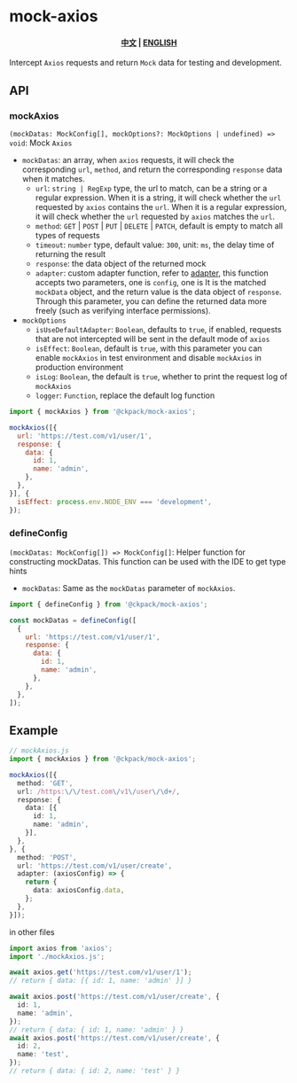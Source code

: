 # mock-axios

<h4 align="center">
  <a href="/README-ZH.md">中文</a>
  |
  <a href="/README.md">ENGLISH</a>
</h4>

Intercept `Axios` requests and return `Mock` data for testing and development.

## API

### mockAxios

`(mockDatas: MockConfig[], mockOptions?: MockOptions | undefined) => void`: Mock `Axios`

+ `mockDatas`: an array, when `axios` requests, it will check the corresponding `url`, `method`, and return the corresponding `response` data when it matches.
  + `url`: `string | RegExp` type, the url to match, can be a string or a regular expression. When it is a string, it will check whether the `url` requested by `axios` contains the `url`. When it is a regular expression, it will check whether the `url` requested by `axios` matches the `url`.
  + `method`: `GET` | `POST` | `PUT` | `DELETE` | `PATCH`, default is empty to match all types of requests
  + `timeout`: `number` type, default value: `300`, unit: `ms`, the delay time of returning the result
  + `response`: the data object of the returned mock
  + `adapter`: custom adapter function, refer to [adapter](https://github.com/axios/axios/tree/master/lib/adapters), this function accepts two parameters, one is `config`, one is It is the matched `mockData` object, and the return value is the data object of `response`. Through this parameter, you can define the returned data more freely (such as verifying interface permissions).
+ `mockOptions`
  + `isUseDefaultAdapter`: `Boolean`, defaults to `true`, if enabled, requests that are not intercepted will be sent in the default mode of `axios`
  + `isEffect`: `Boolean`, default is `true`, with this parameter you can enable `mockAxios` in test environment and disable `mockAxios` in production environment
  + `isLog`: `Boolean`, the default is `true`, whether to print the request log of `mockAxios`
  + `logger`: `Function`, replace the default log function

```js
import { mockAxios } from '@ckpack/mock-axios';

mockAxios([{
  url: 'https://test.com/v1/user/1',
  response: { 
    data: { 
      id: 1,
      name: 'admin',
    }, 
  },
}], {
  isEffect: process.env.NODE_ENV === 'development',
});
```

### defineConfig

`(mockDatas: MockConfig[]) => MockConfig[]`: Helper function for constructing mockDatas. This function can be used with the IDE to get type hints

+ `mockDatas`: Same as the `mockDatas` parameter of `mockAxios`.

```js
import { defineConfig } from '@ckpack/mock-axios';

const mockDatas = defineConfig([
  {
    url: 'https://test.com/v1/user/1',
    response: {
      data: {
        id: 1,
        name: 'admin',
      },
    },
  },
]);
```

## Example

```ts
// mockAxios.js
import { mockAxios } from '@ckpack/mock-axios';

mockAxios([{
  method: 'GET',
  url: /https:\/\/test.com\/v1\/user\/\d+/,
  response: { 
    data: [{ 
      id: 1,
      name: 'admin',
    }], 
  },
}, {
  method: 'POST',
  url: 'https://test.com/v1/user/create',
  adapter: (axiosConfig) => {
    return {
      data: axiosConfig.data,
    };
  },
}]);
```

in other files

```ts
import axios from 'axios';
import './mockAxios.js';

await axios.get('https://test.com/v1/user/1');
// return { data: [{ id: 1, name: 'admin' }] }

await axios.post('https://test.com/v1/user/create', {
  id: 1,
  name: 'admin',
});
// return { data: { id: 1, name: 'admin' } }
await axios.post('https://test.com/v1/user/create', {
  id: 2,
  name: 'test',
});
// return { data: { id: 2, name: 'test' } }
```
